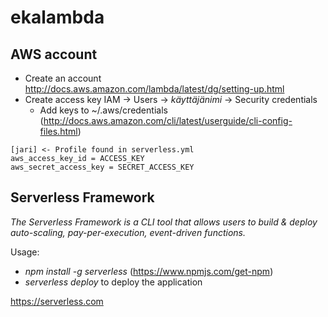 # ekalambda

## AWS account

- Create an account http://docs.aws.amazon.com/lambda/latest/dg/setting-up.html
- Create access key IAM -> Users -> *käyttäjänimi* -> Security credentials
    - Add keys to ~/.aws/credentials (http://docs.aws.amazon.com/cli/latest/userguide/cli-config-files.html)


```
[jari] <- Profile found in serverless.yml
aws_access_key_id = ACCESS_KEY
aws_secret_access_key = SECRET_ACCESS_KEY
```

## Serverless Framework

*The Serverless Framework is a CLI tool that allows users to build & deploy auto-scaling, pay-per-execution, event-driven functions.*

Usage:
- *npm install -g serverless* (https://www.npmjs.com/get-npm)
- *serverless deploy* to deploy the application

https://serverless.com
